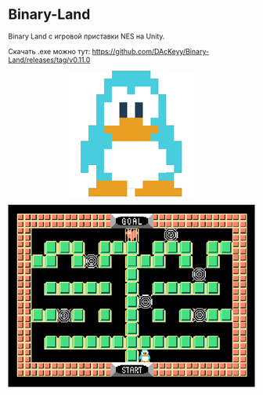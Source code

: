 # Binary-Land

Binary Land с игровой приставки NES на Unity.

Скачать .exe можно тут: https://github.com/DAcKeyy/Binary-Land/releases/tag/v0.11.0

<p align="center">
  <img src="Assets/Resources/Images/Project/Logo_v1.png">
</p>

![](Assets/Resources/Images/Project/Gameplay%20Image%20v1%20(1).png)
